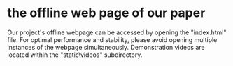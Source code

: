 # the offline web page of our paper
Our project's offline webpage can be accessed by opening the "index.html" file. 
For optimal performance and stability, please avoid opening multiple instances of the webpage simultaneously. 
Demonstration videos are located within the "static\videos" subdirectory.